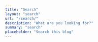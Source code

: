 ```yaml
---
title: "Search"
layout: "search"
url: "/search/"
description: "What are you looking for?"
summary: "search"
placeholder: "Search this blog"
---
```


